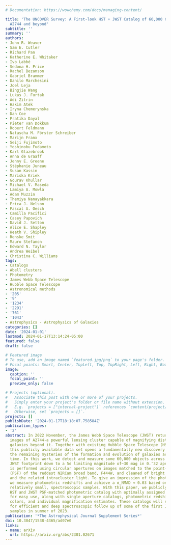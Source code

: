```yaml
---
# Documentation: https://wowchemy.com/docs/managing-content/

title: 'The UNCOVER Survey: A First-look HST + JWST Catalog of 60,000 Galaxies near
  A2744 and beyond'
subtitle: ''
summary: ''
authors:
- John R. Weaver
- Sam E. Cutler
- Richard Pan
- Katherine E. Whitaker
- Ivo Labbé
- Sedona H. Price
- Rachel Bezanson
- Gabriel Brammer
- Danilo Marchesini
- Joel Leja
- Bingjie Wang
- Lukas J. Furtak
- Adi Zitrin
- Hakim Atek
- Iryna Chemerynska
- Dan Coe
- Pratika Dayal
- Pieter van Dokkum
- Robert Feldmann
- Natascha M. Förster Schreiber
- Marijn Franx
- Seiji Fujimoto
- Yoshinobu Fudamoto
- Karl Glazebrook
- Anna de Graaff
- Jenny E. Greene
- Stéphanie Juneau
- Susan Kassin
- Mariska Kriek
- Gourav Khullar
- Michael V. Maseda
- Lamiya A. Mowla
- Adam Muzzin
- Themiya Nanayakkara
- Erica J. Nelson
- Pascal A. Oesch
- Camilla Pacifici
- Casey Papovich
- David J. Setton
- Alice E. Shapley
- Heath V. Shipley
- Renske Smit
- Mauro Stefanon
- Edward N. Taylor
- Andrea Weibel
- Christina C. Williams
tags:
- Catalogs
- Abell clusters
- Photometry
- James Webb Space Telescope
- Hubble Space Telescope
- Astronomical methods
- '205'
- '9'
- '1234'
- '2291'
- '761'
- '1043'
- Astrophysics - Astrophysics of Galaxies
categories: []
date: '2024-01-01'
lastmod: 2024-01-17T13:14:24-05:00
featured: false
draft: false

# Featured image
# To use, add an image named `featured.jpg/png` to your page's folder.
# Focal points: Smart, Center, TopLeft, Top, TopRight, Left, Right, BottomLeft, Bottom, BottomRight.
image:
  caption: ''
  focal_point: ''
  preview_only: false

# Projects (optional).
#   Associate this post with one or more of your projects.
#   Simply enter your project's folder or file name without extension.
#   E.g. `projects = ["internal-project"]` references `content/project/deep-learning/index.md`.
#   Otherwise, set `projects = []`.
projects: []
publishDate: '2024-01-17T18:18:07.758584Z'
publication_types:
- '2'
abstract: In 2022 November, the James Webb Space Telescope (JWST) returned deep near-infrared
  images of A2744-a powerful lensing cluster capable of magnifying distant, incipient
  galaxies beyond it. Together with existing Hubble Space Telescope (HST) imaging,
  this publicly available data set opens a fundamentally new discovery space to understand
  the remaining mysteries of the formation and evolution of galaxies across cosmic
  time. In this work, we detect and measure some 60,000 objects across the 49 arcmin^2
  JWST footprint down to a 5σ limiting magnitude of~30 mag in 0.″32 apertures. Photometry
  is performed using circular apertures on images matched to the point-spread function
  (PSF) of the reddest NIRCam broad band, F444W, and cleaned of bright cluster galaxies
  and the related intracluster light. To give an impression of the photometric performance,
  we measure photometric redshifts and achieve a σ_NMAD ≈ 0.03 based on known, but
  relatively small, spectroscopic samples. With this paper, we publicly release our
  HST and JWST PSF-matched photometric catalog with optimally assigned aperture sizes
  for easy use, along with single aperture catalogs, photometric redshifts, rest-frame
  colors, and individual magnification estimates. These catalogs will set the stage
  for efficient and deep spectroscopic follow up of some of the first JWST-selected
  samples in summer of 2023.
publication: '*The Astrophysical Journal Supplement Series*'
doi: 10.3847/1538-4365/ad07e0
links:
- name: arXiv
  url: https://arxiv.org/abs/2301.02671
---
```

